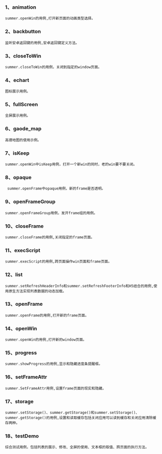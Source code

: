 ### 1、animation
    summer.openWin的用例,打开新页面的动画类型选择。
### 2、backbutton
    监听安卓返回键的用例,安卓返回键定义方法。
### 3、closeToWin
    summer.closeToWin的用例，关闭到指定的window页面。
### 4、echart
	图标展示用例。
### 5、fullScreen
	全屏展示用例。
### 6、gaode_map
	高德地图的使用示例。
### 7、isKeep
	summer.openWin中isKeep用例，打开一个新win的同时，老的win要不要关闭。
### 8、opaque
	 summer.openFrame中opaque用例，新的frame是否透明。
### 9、openFrameGroup
	summer.openFrameGroup用例，发开frame组的用例。
### 10、closeFrame
    summer.closeFrame的用例,关闭指定的frame页面。    
### 11、execScript
    summer.execScript的用例,跨页面操作win页面和frame页面。 
### 12、list
    summer.setRefreshHeaderInfo和summer.setRefreshFooterInfo和H5结合的用例,使用原生方法实现列表数据的动态加载。
### 13、openFrame
    summer.openFrame的用例,打开新的frame页面。
### 14、openWin
    summer.openWin的用例,打开新的window页面。 
### 15、progress
    summer.showProgress的用例,显示和隐藏进度条提醒框。 
### 16、setFrameAttr
    summer.SetFrameAttr用例,设置frame页面的现实和隐藏。 
### 17、storage
    summer.setStorage()、summer.getStorage()和summer.setStorage()、summer.getStorage()的用例,设置和读取缓存包括关闭应用可以读到缓存和关闭应用清除缓存两种。
### 18、testDemo
    综合测试用例，包括列表的展示、修改、全屏的使用、文本框的取值、跨页面的执行方法。  
 
